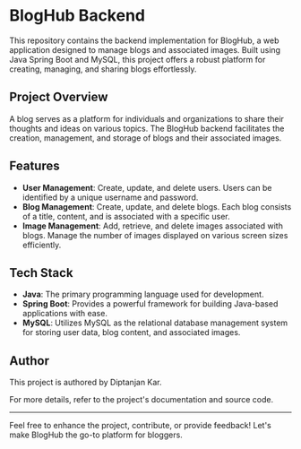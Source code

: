 # BlogHub Backend

This repository contains the backend implementation for BlogHub, a web application designed to manage blogs and associated images. Built using Java Spring Boot and MySQL, this project offers a robust platform for creating, managing, and sharing blogs effortlessly.

## Project Overview

A blog serves as a platform for individuals and organizations to share their thoughts and ideas on various topics. The BlogHub backend facilitates the creation, management, and storage of blogs and their associated images.

## Features

- **User Management**: Create, update, and delete users. Users can be identified by a unique username and password.
- **Blog Management**: Create, update, and delete blogs. Each blog consists of a title, content, and is associated with a specific user.
- **Image Management**: Add, retrieve, and delete images associated with blogs. Manage the number of images displayed on various screen sizes efficiently.

## Tech Stack

- **Java**: The primary programming language used for development.
- **Spring Boot**: Provides a powerful framework for building Java-based applications with ease.
- **MySQL**: Utilizes MySQL as the relational database management system for storing user data, blog content, and associated images.

## Author

This project is authored by Diptanjan Kar.

For more details, refer to the project's documentation and source code.

--- 

Feel free to enhance the project, contribute, or provide feedback! Let's make BlogHub the go-to platform for bloggers.
